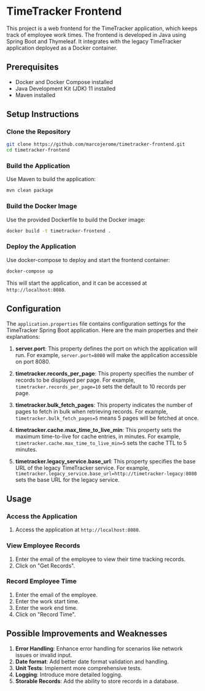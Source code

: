
# TimeTracker Frontend

This project is a web frontend for the TimeTracker application, which keeps track of employee work times. The frontend is developed in Java using Spring Boot and Thymeleaf. It integrates with the legacy TimeTracker application deployed as a Docker container.

## Prerequisites

- Docker and Docker Compose installed
- Java Development Kit (JDK) 11 installed
- Maven installed


## Setup Instructions

### Clone the Repository

```sh
git clone https://github.com/marcojerome/timetracker-frontend.git
cd timetracker-frontend
```
### Build the Application

Use Maven to build the application:

```sh
mvn clean package
```

### Build the Docker Image

Use the provided Dockerfile to build the Docker image:

```sh
docker build -t timetracker-frontend .
```

### Deploy the Application

Use docker-compose to deploy and start the frontend container:

```sh
docker-compose up
```

This will start the application, and it can be accessed at `http://localhost:8080`.



## Configuration

The `application.properties` file contains configuration settings for the TimeTracker Spring Boot application. Here are the main properties and their explanations:

1. **server.port**: This property defines the port on which the application will run. For example, `server.port=8080` will make the application accessible on port 8080.

2. **timetracker.records_per_page**: This property specifies the number of records to be displayed per page. For example, `timetracker.records_per_page=10` sets the default to 10 records per page.

3. **timetracker.bulk_fetch_pages**: This property indicates the number of pages to fetch in bulk when retrieving records. For example, `timetracker.bulk_fetch_pages=5` means 5 pages will be fetched at once.

4. **timetracker.cache.max_time_to_live_min**: This property sets the maximum time-to-live for cache entries, in minutes. For example, `timetracker.cache.max_time_to_live_min=5` sets the cache TTL to 5 minutes.

5. **timetracker.legacy_service.base_url**: This property specifies the base URL of the legacy TimeTracker service. For example, `timetracker.legacy_service.base_url=http://timetracker-legacy:8080` sets the base URL for the legacy service.


## Usage

### Access the Application

1. Access the application at `http://localhost:8080`.

### View Employee Records

1. Enter the email of the employee to view their time tracking records.
2. Click on "Get Records".

### Record Employee Time

1. Enter the email of the employee.
2. Enter the work start time.
3. Enter the work end time.
4. Click on "Record Time".

## Possible Improvements and Weaknesses

1. **Error Handling**: Enhance error handling for scenarios like network issues or invalid input.
2. **Date format**: Add better date format validation and handling.
3. **Unit Tests**: Implement more comprehensive tests.
4. **Logging**: Introduce more detailed logging.
5. **Storable Records**: Add the ability to store records in a database.